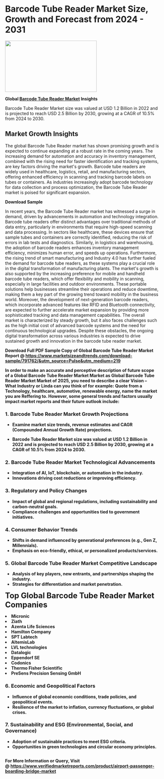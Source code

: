<H1>Barcode Tube Reader Market Size, Growth and Forecast from 2024 - 2031</H1><img class="aligncenter size-medium wp-image-584254" src="https://thirdeyenews.in/wp-content/uploads/2024/09/Global-Market-Research-300x168.jpeg" alt="" width="300" height="168" /><p><strong>Global&nbsp;<a href="https://www.marketsizeandtrends.com/download-sample/791762/&amp;utm_source=Pulse&amp;utm_medium=219">Barcode Tube Reader Market</a> Insights</strong></p><p>Barcode Tube Reader Market size was valued at USD 1.2 Billion in 2022 and is projected to reach USD 2.5 Billion by 2030, growing at a CAGR of 10.5% from 2024 to 2030.</p><p><h2>Market Growth Insights</h2> <p>The global Barcode Tube Reader market has shown promising growth and is expected to continue expanding at a robust rate in the coming years. The increasing demand for automation and accuracy in inventory management, combined with the rising need for faster identification and tracking systems, are key factors driving the market's growth. Barcode tube readers are widely used in healthcare, logistics, retail, and manufacturing sectors, offering enhanced efficiency in scanning and tracking barcode labels on tubes or containers. As industries increasingly adopt barcode technology for data collection and process optimization, the Barcode Tube Reader market is poised for significant expansion.</p> <p><strong>Download Sample</strong></p> <p>In recent years, the Barcode Tube Reader market has witnessed a surge in demand, driven by advancements in automation and technology integration. Barcode tube readers offer distinct advantages over traditional methods of data entry, particularly in environments that require high-speed scanning and data processing. In sectors like healthcare, these devices ensure that sample tubes and containers are correctly identified, reducing the risk of errors in lab tests and diagnostics. Similarly, in logistics and warehousing, the adoption of barcode readers enhances inventory management efficiency, minimizes human error, and speeds up operations. Furthermore, the rising trend of smart manufacturing and Industry 4.0 has further fueled the demand for barcode tube readers, as these systems play a crucial role in the digital transformation of manufacturing plants. The market's growth is also supported by the increasing preference for mobile and handheld barcode tube readers, which offer flexibility and mobility in scanning, especially in large facilities and outdoor environments. These portable solutions help businesses streamline their operations and reduce downtime, making them a key part of the growing trend toward mobility in the business world. Moreover, the development of next-generation barcode readers, which incorporate advanced features like RFID and Bluetooth connectivity, are expected to further accelerate market expansion by providing more sophisticated tracking and data management capabilities. The overall market is characterized by steady growth, but it also faces challenges such as the high initial cost of advanced barcode systems and the need for continuous technological upgrades. Despite these obstacles, the ongoing digital transformation across various industries is expected to drive sustained growth and innovation in the barcode tube reader market. <p><strong></p><p><span class=""><strong>Download Full PDF Sample Copy of Global Barcode Tube Reader Market Report</strong> @ <a href="https://www.marketsizeandtrends.com/download-sample/791762/&amp;utm_source=Pulse&amp;utm_medium=219" target="_blank">https://www.marketsizeandtrends.com/download-sample/791762/&amp;utm_source=Pulse&amp;utm_medium=219</a></span></p><p>In order to make an accurate and perceptive description of future scope of a Global&nbsp;Barcode Tube Reader Market Market as Global&nbsp;Barcode Tube Reader Market Market of 2025, you need to describe a clear Vision &ndash; What Industry or Linda can you think of for example: Quote from a Technology, healthcare, automotive, renewable energy, name the market you are Reffering to. However, some general trends and factors usually impact market reports and their future outlook include:</p><h3>1.&nbsp;<strong>Barcode Tube Reader Market Growth Projections</strong></h3><ul><li>Examine market size trends, revenue estimates and CAGR (Compounded Annual Growth Rate) projections.</li><li><p>Barcode Tube Reader Market size was valued at USD 1.2 Billion in 2022 and is projected to reach USD 2.5 Billion by 2030, growing at a CAGR of 10.5% from 2024 to 2030.</p></li></ul><h3>2.&nbsp;<strong>Barcode Tube Reader Market Technological Advancements</strong></h3><ul><li>Integration of AI, IoT, blockchain, or automation in the industry.</li><li>Innovations driving cost reductions or improving efficiency.</li></ul><h3>3.&nbsp;<strong>Regulatory and Policy Changes</strong></h3><ul><li>Impact of global and regional regulations, including sustainability and carbon-neutral goals.</li><li>Compliance challenges and opportunities tied to government initiatives.</li></ul><h3>4.&nbsp;<strong>Consumer Behavior Trends</strong></h3><ul><li>Shifts in demand influenced by generational preferences (e.g., Gen Z, Millennials).</li><li>Emphasis on eco-friendly, ethical, or personalized products/services.</li></ul><h3>5.&nbsp;<strong>Global Barcode Tube Reader Market Competitive Landscape</strong></h3><ul><li>Analysis of key players, new entrants, and partnerships shaping the industry.</li><li>Strategies for differentiation and market penetration.</li></ul><p data-pm-slice="1 1 []"><span style="color: inherit; font-family: inherit; font-size: 25px;">Top Global Barcode Tube Reader Market Companies</span></p><div class="" data-test-id=""><p><li>Micronic</li><li> Ziath</li><li> Azenta Life Sciences</li><li> Hamilton Company</li><li> SPT Labtech</li><li> AltemisLab</li><li> LVL technologies</li><li> Datalogic</li><li> Eppendorf SE</li><li> Codonics</li><li> Thermo Fisher Scientific</li><li> PreSens Precision Sensing GmbH</li></p></div><h3>6.&nbsp;<strong>Economic and Geopolitical Factors</strong></h3><ul><li>Influence of global economic conditions, trade policies, and geopolitical events.</li><li>Resilience of the market to inflation, currency fluctuations, or global crises.</li></ul><h3>7.&nbsp;<strong>Sustainability and ESG (Environmental, Social, and Governance)</strong></h3><ul><li>Adoption of sustainable practices to meet ESG criteria.</li><li>Opportunities in green technologies and circular economy principles.</li></ul><h2><strong style="font-size: 14px;">For More Information or Query, Visit @&nbsp;</strong><a style="background-color: #ffffff; font-size: 14px;" href="https://www.marketsizeandtrends.com/report/barcode-tube-reader-market/" target="_blank">https://www.verifiedmarketreports.com/product/airport-passenger-boarding-bridge-market</a></h2>
